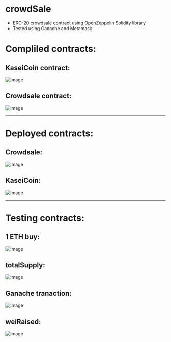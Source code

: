 # crowdSale

- ERC-20 crowdsale contract using OpenZeppelin Solidity library
- Tested using Ganache and Metamask

# Compliled contracts:
## KaseiCoin contract:
![image](Images/Compiled_kasei_coin.png)

## Crowdsale contract:
![image](Images/Compiled_Crowdsale.png)

---
# Deployed contracts:
## Crowdsale:
![image](Images/deployed_crowdsale.png)

## KaseiCoin:
![image](Images/Deployed_contracts.png)

---
# Testing contracts:
## 1 ETH buy:
![image](Images/1ETH_buy.png)

## totalSupply:
![image](Images/1ETH_KaseiCoin.png)

## Ganache tranaction:
![image](Images/Ganache_TX.png)

## weiRaised:
![image](Images/weiRaised.png)